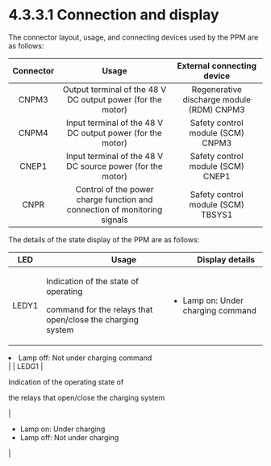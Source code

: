 # 4.3.3.1 Connection and display

The connector layout, usage, and connecting devices used by the PPM are as follows:

| **Connector** |                                 **Usage**                                 |       **External connecting device**      |
| :-----------: | :-----------------------------------------------------------------------: | :---------------------------------------: |
|     CNPM3     |        Output terminal of the 48 V DC output power (for the motor)        | Regenerative discharge module (RDM) CNPM3 |
|     CNPM4     |         Input terminal of the 48 V DC output power (for the motor)        |     Safety control module (SCM) CNPM3     |
|     CNEP1     |         Input terminal of the 48 V DC source power (for the motor)        |     Safety control module (SCM) CNEP1     |
|      CNPR     | Control of the power charge function and connection of monitoring signals |     Safety control module (SCM) TBSYS1    |

The details of the state display of the PPM are as follows:

| **LED** | 　　　　　**Usage**                                                                                               | 　　　**Display details**                                                                           |
| :-----: | ------------------------------------------------------------------------------------------------------------ | ------------------------------------------------------------------------------------------------ |
|  LEDY1  | <p>Indication of the state of operating</p><p>command for the relays that open/close the charging system</p> | <ul><li>Lamp on: Under charging command</li><li>Lamp off: Not under charging command</li></ul> |
|  LEDG1  | <p>Indication of the operating state of</p><p>the relays that open/close the charging system</p>             | <ul><li>Lamp on: Under charging</li><li>Lamp off: Not under charging</li></ul>                  |

